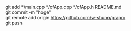 git add */main.cpp */ofApp.cpp */ofApp.h README.md  
git commit -m "hoge"  
git remote add origin https://github.com/w-shunn/grapro  
git push